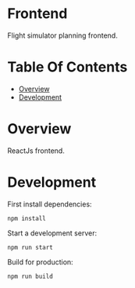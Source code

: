 # Frontend
Flight simulator planning frontend.

# Table Of Contents
- [Overview](#overview)
- [Development](#development)

# Overview
ReactJs frontend. 

# Development
First install dependencies:

```
npm install
```

Start a development server:

```
npm run start
```

Build for production:

```
npm run build
```
